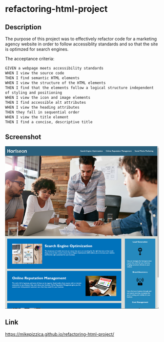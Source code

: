 # refactoring-html-project
## Description
The purpose of this project was to effectively refactor code for a marketing agency website in order to follow accessiblity standards and so that the site is optimzed for search engines.

The acceptance criteria:
```
GIVEN a webpage meets accessibility standards
WHEN I view the source code
THEN I find semantic HTML elements
WHEN I view the structure of the HTML elements
THEN I find that the elements follow a logical structure independent of styling and positioning
WHEN I view the icon and image elements
THEN I find accessible alt attributes
WHEN I view the heading attributes
THEN they fall in sequential order
WHEN I view the title element
THEN I find a concise, descriptive title
```
## Screenshot
![The Horiseon webpage includes a navigation bar, a header image, and cards with text and images at the bottom of the page.](./assets/images/screenshot-horiseon-website.png)


## Link
https://mikepizzica.github.io/refactoring-html-project/